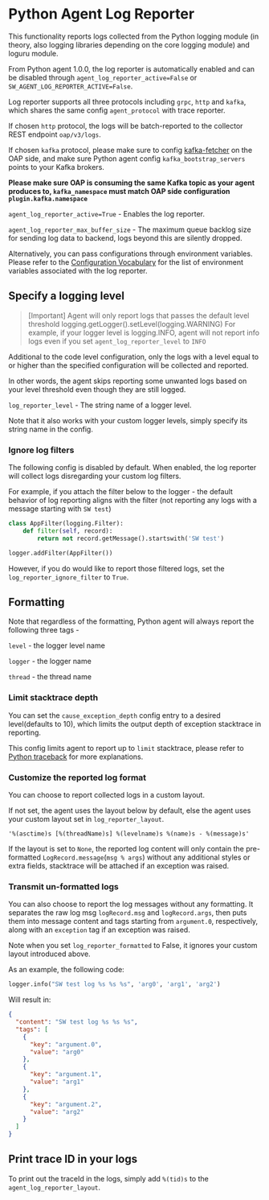# Python Agent Log Reporter

This functionality reports logs collected from the Python logging module (in theory, also logging libraries depending on the core logging module) and loguru module.

From Python agent 1.0.0, the log reporter is automatically enabled and can be disabled through `agent_log_reporter_active=False` or `SW_AGENT_LOG_REPORTER_ACTIVE=False`.

Log reporter supports all three protocols including `grpc`, `http` and `kafka`, which shares the same config `agent_protocol` with trace reporter.

If chosen `http` protocol, the logs will be batch-reported to the collector REST endpoint `oap/v3/logs`.

If chosen `kafka` protocol, please make sure to config 
[kafka-fetcher](https://skywalking.apache.org/docs/main/v9.1.0/en/setup/backend/kafka-fetcher/) 
on the OAP side, and make sure Python agent config `kafka_bootstrap_servers` points to your Kafka brokers.

**Please make sure OAP is consuming the same Kafka topic as your agent produces to, `kafka_namespace` must match OAP side configuration `plugin.kafka.namespace`**

`agent_log_reporter_active=True` - Enables the log reporter.

`agent_log_reporter_max_buffer_size` - The maximum queue backlog size for sending log data to backend, logs beyond this are silently dropped.

Alternatively, you can pass configurations through environment variables. 
Please refer to the [Configuration Vocabulary](../Configuration.md) for the list of environment variables associated with the log reporter.

## Specify a logging level
> [Important] Agent will only report logs that passes the default level threshold logging.getLogger().setLevel(logging.WARNING) 
> For example, if your logger level is logging.INFO, agent will not report info logs even if you set `agent_log_reporter_level` to `INFO`

Additional to the code level configuration, only the logs with a level equal to or higher than the 
specified configuration will be collected and reported. 

In other words, the agent skips reporting some unwanted logs based on your level threshold even though they are still logged.

`log_reporter_level` - The string name of a logger level. 

Note that it also works with your custom logger levels, simply specify its string name in the config.

### Ignore log filters
The following config is disabled by default. When enabled, the log reporter will collect logs disregarding your custom log filters.

For example, if you attach the filter below to the logger - the default behavior of log reporting aligns with the filter 
(not reporting any logs with a message starting with `SW test`)
```python
class AppFilter(logging.Filter):
    def filter(self, record):
        return not record.getMessage().startswith('SW test')

logger.addFilter(AppFilter())
```
However, if you do would like to report those filtered logs, set the `log_reporter_ignore_filter` to `True`.


## Formatting
Note that regardless of the formatting, Python agent will always report the following three tags - 

`level` - the logger level name

`logger` - the logger name  

`thread` - the thread name

### Limit stacktrace depth
You can set the `cause_exception_depth` config entry to a desired level(defaults to 10), which limits the output depth of exception stacktrace in reporting.

This config limits agent to report up to `limit` stacktrace, please refer to [Python traceback](https://docs.python.org/3/library/traceback.html#traceback.print_tb) for more explanations.

### Customize the reported log format
You can choose to report collected logs in a custom layout.

If not set, the agent uses the layout below by default, else the agent uses your custom layout set in `log_reporter_layout`.

`'%(asctime)s [%(threadName)s] %(levelname)s %(name)s - %(message)s'`

If the layout is set to `None`, the reported log content will only contain 
the pre-formatted `LogRecord.message`(`msg % args`) without any additional styles or extra fields, stacktrace will be attached if an exception was raised. 

### Transmit un-formatted logs
You can also choose to report the log messages without any formatting.
It separates the raw log msg `logRecord.msg` and `logRecord.args`, then puts them into message content and tags starting from `argument.0`, respectively, along with an `exception` tag if an exception was raised.

Note when you set `log_reporter_formatted` to False, it ignores your custom layout introduced above.

As an example, the following code:
```python
logger.info("SW test log %s %s %s", 'arg0', 'arg1', 'arg2')
```

Will result in:
```json
{
  "content": "SW test log %s %s %s",
  "tags": [
    {
      "key": "argument.0",
      "value": "arg0"
    },
    {
      "key": "argument.1",
      "value": "arg1"
    },
    {
      "key": "argument.2",
      "value": "arg2"
    }
  ]
}
```

## Print trace ID in your logs
To print out the traceId in the logs, simply add `%(tid)s` to the `agent_log_reporter_layout`.

